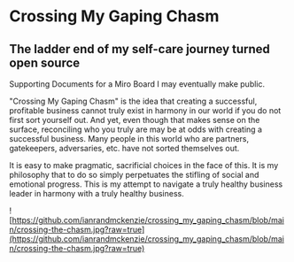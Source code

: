 # Crossing My Gaping Chasm

## The ladder end of my self-care journey turned open source

Supporting Documents for a Miro Board I may eventually make public.

"Crossing My Gaping Chasm" is the idea that creating a successful, profitable business cannot truly exist in harmony in our world if you do not first sort yourself out. And yet, even though that makes sense on the surface, reconciling who you truly are may be at odds with creating a successful business. Many people in this world who are partners, gatekeepers, adversaries, etc. have not sorted themselves out.

It is easy to make pragmatic, sacrificial choices in the face of this. It is my philosophy that to do so simply perpetuates the stifling of social and emotional progress. This is my attempt to navigate a truly healthy business leader in harmony with a truly healthy business.

![https://github.com/ianrandmckenzie/crossing_my_gaping_chasm/blob/main/crossing-the-chasm.jpg?raw=true](https://github.com/ianrandmckenzie/crossing_my_gaping_chasm/blob/main/crossing-the-chasm.jpg?raw=true)
